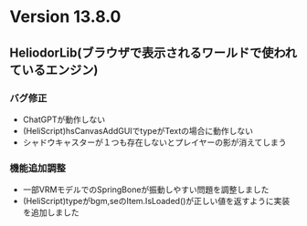 # Version 13.8.0

## HeliodorLib(ブラウザで表示されるワールドで使われているエンジン)

### バグ修正

- ChatGPTが動作しない
- (HeliScript)hsCanvasAddGUIでtypeがTextの場合に動作しない
- シャドウキャスターが１つも存在しないとプレイヤーの影が消えてしまう

### 機能追加調整

- 一部VRMモデルでのSpringBoneが振動しやすい問題を調整しました
- (HeliScript)typeがbgm,seのItem.IsLoaded()が正しい値を返すように実装を追加しました
